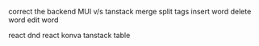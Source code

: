 correct the backend
MUI v/s tanstack
merge
split
tags
insert word delete word edit word




react dnd
react konva
tanstack table